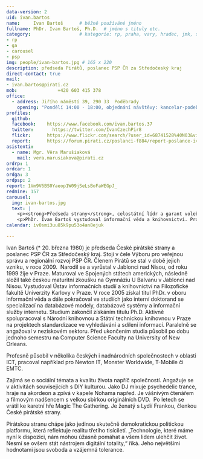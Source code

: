 ```yaml
---
data-version: 2
uid: ivan.bartos
name:     Ivan Bartoš      # běžně používáné jméno
fullname: PhDr. Ivan Bartoš, Ph.D.  # jméno s tituly etc.
category:                  # kategorie: rp, praha, vary, hradec, jmk, senat
- rp
- ga
- carousel
- psp
img: people/ivan-bartos.jpg # 165 x 220
description: předseda Pirátů, poslanec PSP ČR za Středočeský kraj
direct-contact: true
mail:
- ivan.bartos@pirati.cz
mob:			   +420 603 415 378
office: 
  - address: Jiřího náměstí 39, 290 33  Poděbrady
    opening: "Pondělí 14:00 - 18:00, objednání návštěvy: kancelar-podebrady@pirati.cz nebo 778 111 462. 17. září bude kancelář z pracovních důvodů mimořádně odložena na další týden. Děkuji za pochopení."
profiles:
  github:
  facebook:    https://www.facebook.com/ivan.bartos.37
  twitter:		 https://twitter.com/IvanCzechPir8
  flickr:      https://www.flickr.com/search/?user_id=68741528%40N03&view_all=1&text=ivan%20barto%C5%A1
  report:      https://forum.pirati.cz/poslanci-f884/report-poslance-ivana-bartose-t38992.html
asistenti:
  - name: Mgr. Věra Marušiaková
    mail: vera.marusiakova@pirati.cz
ordrp: 1
ordcar: 1
ordga: 3
ordpsp: 2
report: 1Vm9V6BS0Yaeop1W09jSeLsBoFaWEGpJ_
redmine: 157
carousel:
  img: ivan-bartos.jpg
  text: |
    <p><strong>Předseda strany</strong>, celostátní lídr a garant volebního programu Pirátů v oblasti obrany a kyberbezpečnosti</p>
    <p>PhDr. Ivan Bartoš vystudoval informační vědu a knihovnictví. Profesí je systémový a databázový architekt. Vystupuje jako DJ a hudebník, angažuje se v aktivitách souvisejících s DIY kulturou. </p>
calendar: iv0smi3uu85k9pu53o4an8ejuk

---
```


Ivan Bartoš (* 20. března 1980) je předseda České pirátské strany a poslanec PSP ČR za Středočeský kraj. Stojí v čele Výboru pro veřejnou správu a regionální rozvoj PSP ČR. Členem Pirátů se stal v době jejich vzniku, v roce 2009.  Narodil se a vyrůstal v Jablonci nad Nisou, od roku 1999 žije v Praze. Maturoval ve Spojených státech amerických, následně složil také českou maturitní zkoušku na Gymnáziu U Balvanu v Jablonci nad Nisou. Vystudoval Ústav informačních studií a knihovnictví na Filozofické fakultě Univerzity Karlovy v Praze. V roce 2005 získal titul PhDr. v oboru informační věda a dále pokračoval ve studiích jako interní doktorand se specializací na databázové modely, databázové systémy a informační služby internetu. Studium zakončil získáním titulu Ph.D. Aktivně spolupracoval s Národní knihovnou a Státní technickou knihovnou v Praze na projektech standardizace ve vyhledávání a sdílení informací. Paralelně se angažoval v neziskovém sektoru. Před ukončením studia působil po dobu jednoho semestru na Computer Science Faculty na University of New Orleans.

Profesně působil v několika českých i nadnárodních společnostech v oblasti ICT, pracoval například pro Newton IT, Monster Worldwide, T-Mobile či EMTC. 

Zajímá se o sociální témata a kvalitu života napříč společností. Angažuje se v aktivitách souvisejících s DIY kulturou. Jako DJ mixuje psychedelic trance, hraje na akordeon a zpívá v kapele Nohama napřed. Je vášnivým čtenářem a filmovým nadšencem s velkou sbírkou originálních DVD.  Po letech se vrátil ke karetní hře Magic The Gathering. Je ženatý s Lydií Frankou, členkou České pirátské strany. 

Pirátskou stranu chápe jako jedinou skutečně demokratickou politickou platformu, která reflektuje realitu třetího tisíciletí. „Technologie, které máme nyní k dispozici, nám mohou úžasně pomáhat a všem lidem ulehčit život. Nesmí se ovšem stát nástrojem digitální totality,“ říká. Jeho největšími hodnotami jsou svoboda a vzájemná tolerance. 

